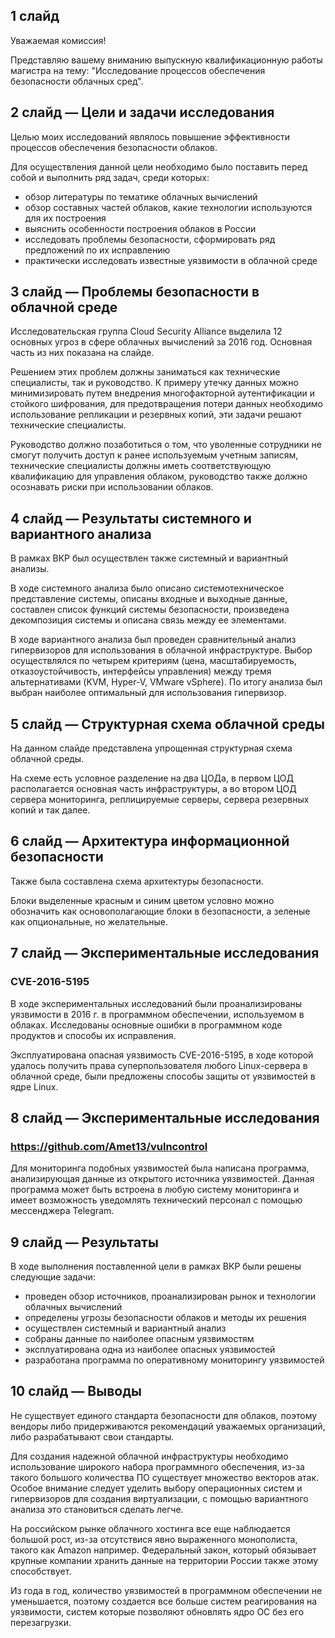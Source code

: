 ## 1 слайд

Уважаемая комиссия!

Представляю вашему вниманию выпускную квалификационную работы магистра на тему: "Исследование процессов обеспечения безопасности облачных сред".

## 2 слайд — Цели и задачи исследования

Целью моих исследований являлось повышение эффективности процессов обеспечения безопасности облаков.

Для осуществления данной цели необходимо было поставить перед собой и выполнить ряд задач, среди которых:
* обзор литературы по тематике облачных вычислений
* обзор составных частей облаков, какие технологии используются для их построения
* выяснить особенности построения облаков в России
* исследовать проблемы безопасности, сформировать ряд предложений по их исправлению
* практически исследовать известные уязвимости в облачной среде

## 3 слайд — Проблемы безопасности в облачной среде

Исследовательская группа Cloud Security Alliance выделила 12 основных угроз в сфере облачных вычислений за 2016 год. Основная часть из них показана на слайде.

Решением этих проблем должны заниматься как технические специалисты, так и руководство.
К примеру утечку данных можно минимизировать путем внедрения многофакторной аутентификации и стойкого шифрования, для предотвращения потери данных необходимо использование репликации и резервных копий, эти задачи решают технические специалисты.

Руководство должно позаботиться о том, что уволенные сотрудники не смогут получить доступ к ранее используемым учетным записям, технические специалисты должны иметь соответствующую квалификацию для управления облаком, руководство также должно осознавать риски при использовании облаков.

## 4 слайд — Результаты системного и вариантного анализа

В рамках ВКР был осуществлен также системный и вариантный анализы.

В ходе системного анализа было описано системотехническое представление системы, описаны входные и выходные данные, составлен список функций системы безопасности, произведена декомпозиция системы и описана связь между ее элементами.

В ходе вариантного анализа был проведен сравнительный анализ гипервизоров для использования в облачной инфраструктуре.
Выбор осуществлялся по четырем критериям (цена, масштабируемость, отказоустойчивость, интерфейсы управления) между тремя альтернативами (KVM, Hyper-V, VMware vSphere).
По итогу анализа был выбран наиболее оптимальный для использования гипервизор.

## 5 слайд — Структурная схема облачной среды

На данном слайде представлена упрощенная структурная схема облачной среды.

На схеме есть условное разделение на два ЦОДа, в первом ЦОД располагается основная часть инфраструктуры, а во втором ЦОД сервера мониторинга, реплицируемые серверы, сервера резервных копий и так далее.

## 6 слайд — Архитектура информационной безопасности

Также была составлена схема архитектуры безопасности.

Блоки выделенные красным и синим цветом условно можно обозначить как основополагающие блоки в безопасности, а зеленые как опциональные, но желательные.

## 7 слайд — Экспериментальные исследования
### CVE-2016-5195

В ходе экспериментальных исследований были проанализированы уязвимости в 2016 г. в программном обеспечении, используемом в облаках.
Исследованы основные ошибки в программном коде продуктов и способы их исправления.

Эксплуатирована опасная уязвимость CVE-2016-5195, в ходе которой удалось получить права суперпользователя любого Linux-сервера в облачной среде, были предложены способы защиты от уязвимостей в ядре Linux.

## 8 слайд — Экспериментальные исследования
### https://github.com/Amet13/vulncontrol

Для мониторинга подобных уязвимостей была написана программа, анализирующая данные из открытого источника уязвимостей.
Данная программа может быть встроена в любую систему мониторинга и имеет возможность уведомлять технический персонал с помощью мессенджера Telegram.

## 9 слайд — Результаты

В ходе выполнения поставленной цели в рамках ВКР были решены следующие задачи:
* проведен обзор источников, проанализирован рынок и технологии облачных вычислений
* определены угрозы безопасности облаков и методы их решения
* осуществлен системный и вариантный анализ
* собраны данные по наиболее опасным уязвимостям
* эксплуатирована одна из наиболее опасных уязвимостей
* разработана программа по оперативному мониторингу уязвимостей

## 10 слайд — Выводы

Не существует единого стандарта безопасности для облаков, поэтому вендоры либо придерживаются рекомендаций уважаемых организаций, либо разрабатывают свои стандарты.

Для создания надежной облачной инфраструктуры необходимо использование широкого набора программного обеспечения, из-за такого большого количества ПО существует множество векторов атак.
Особое внимание следует уделить выбору операционных систем и гипервизоров для создания виртуализации, с помощью вариантного анализа это становиться сделать легче.

На российском рынке облачного хостинга все еще наблюдается большой рост, из-за отсутствися явно выраженного монополиста, такого как Amazon например.
Федеральный закон, который обязывает крупные компании хранить данные на территории России также этому способствует.

Из года в год, количество уязвимостей в программном обеспечении не уменьшается, поэтому создается все больше систем реагирования на уязвимости, систем которые позволяют обновлять ядро ОС без его перезагрузки.
